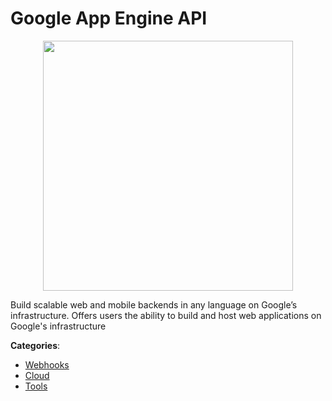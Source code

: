 # Google App Engine API
<p align="center">
    <img width="400" src="https://raw.githubusercontent.com/apis-list/apis-list/apis/google-app-engine-api/logo_256x256.png" />
</p>

Build scalable web and mobile backends in any language on Google’s infrastructure. Offers users the ability to build and host web applications on Google's infrastructure



**Categories**:
- [Webhooks](https://github.com/apis-list/apis-list#webhooks)
- [Cloud](https://github.com/apis-list/apis-list#cloud)
- [Tools](https://github.com/apis-list/apis-list#tools)







